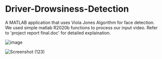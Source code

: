 # Driver-Drowsiness-Detection

A MATLAB application that uses Viola Jones Algorithm for face detection. We used simple matlab R2020b functions to process our input video. Refer to 'project report final.doc' for detailed explaination.

![image](https://user-images.githubusercontent.com/43610611/199228672-5b127e98-bbf5-4abd-9109-77409c5fbe78.png)

![Screenshot (123)](https://user-images.githubusercontent.com/43610611/199229271-06600ed9-3078-4229-8744-d887a1efae5d.png)
